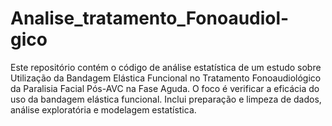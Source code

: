 # Analise_tratamento_Fonoaudiol-gico
Este repositório contém o código de análise estatística de um estudo sobre Utilização da Bandagem Elástica Funcional no Tratamento Fonoaudiológico da Paralisia Facial  Pós-AVC na Fase Aguda.  O foco é verificar a eficácia do uso da bandagem elástica funcional. Inclui preparação e limpeza de dados, análise exploratória e modelagem estatística.
